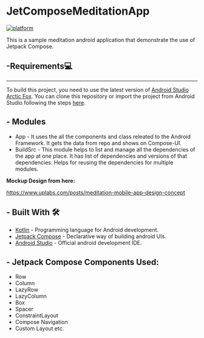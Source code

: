 # JetComposeMeditationApp
[![platform](https://img.shields.io/badge/platform-Android-yellow.svg)](https://www.android.com)

This is a sample meditation android application that demonstrate the use of Jetpack Compose.

 ## -Requirements💻
------------
To build this project, you need to use the latest version of [Android Studio Arctic Fox](https://developer.android.com/studio/preview).
You can clone this repository or import the
project from Android Studio following the steps
[here](https://developer.android.com/jetpack/compose/setup#sample).

## - Modules
- App - It uses the all the components and class releated to the Android Framework. It gets the data from repo and shows on Compose-UI.
- BuildSrc - This module helps to list and manage all the dependencies of the app at one place. It has list of dependencies and versions of that dependencies. Helps for reusing the dependencies for multiple modules.

<b>Mockup Design from here:</b>

https://www.uplabs.com/posts/meditation-mobile-app-design-concept

## - Built With 🛠
- [Kotlin](https://kotlinlang.org/) - Programming language for Android development.
- [Jetpack Compose](https://developer.android.com/jetpack/compose) - Declarative way of building android UIs.
- [Android Studio](https://developer.android.com/studio) - Official android development IDE.

## - Jetpack Compose Components Used:
- Row
- Column
- LazyRow
- LazyColumn
- Box
- Spacer
- ConstraintLayout
- Compose Navigation
- Custom Layout etc.
